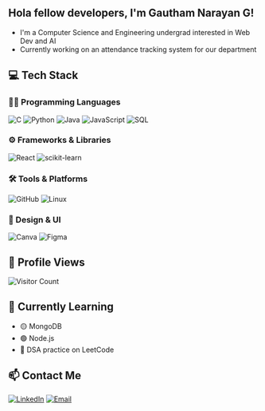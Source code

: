 ## Hola fellow developers, I'm Gautham Narayan G!

- I'm a Computer Science and Engineering undergrad interested in Web Dev and AI
- Currently working on an attendance tracking system for our department

## 💻 Tech Stack

### 👨‍💻 Programming Languages
![C](https://img.shields.io/badge/-C-00599C?style=flat&logo=c&logoColor=white)
![Python](https://img.shields.io/badge/-Python-3776AB?style=flat&logo=python&logoColor=white)
![Java](https://img.shields.io/badge/-Java-007396?style=flat&logo=java&logoColor=white)
![JavaScript](https://img.shields.io/badge/-JavaScript-F7DF1E?style=flat&logo=javascript&logoColor=black)
![SQL](https://img.shields.io/badge/-SQL-4479A1?style=flat&logo=postgresql&logoColor=white)

### ⚙️ Frameworks & Libraries
![React](https://img.shields.io/badge/-React-61DAFB?style=flat&logo=react&logoColor=black)
![scikit-learn](https://img.shields.io/badge/-Scikit--Learn-F7931E?style=flat&logo=scikit-learn&logoColor=white)

### 🛠 Tools & Platforms
![GitHub](https://img.shields.io/badge/-GitHub-181717?style=flat&logo=github&logoColor=white)
![Linux](https://img.shields.io/badge/-Linux-FCC624?style=flat&logo=linux&logoColor=black)

### 🎨 Design & UI
![Canva](https://img.shields.io/badge/-Canva-00C4CC?style=flat&logo=canva&logoColor=white)
![Figma](https://img.shields.io/badge/-Figma-F24E1E?style=flat&logo=figma&logoColor=white)

## 👤 Profile Views
![Visitor Count](https://komarev.com/ghpvc/?username=gautham-gln&style=flat&color=blue)

## 🎯 Currently Learning

- 🟡 MongoDB
- 🟢 Node.js
- 🧠 DSA practice on LeetCode


## 📫 Contact Me
[![LinkedIn](https://img.shields.io/badge/-LinkedIn-blue?style=flat-square&logo=linkedin)](https://www.linkedin.com/in/gautham-narayan-g)
[![Email](https://img.shields.io/badge/-Email-red?style=flat-square&logo=gmail&logoColor=white)](mailto:gautham.gln1@gmail.com)


<!--
**gautham-gln/gautham-gln** is a ✨ _special_ ✨ repository because its `README.md` (this file) appears on your GitHub profile.

Here are some ideas to get you started:

- 🔭 I’m currently working on ...
- 🌱 I’m currently learning ...
- 👯 I’m looking to collaborate on ...
- 🤔 I’m looking for help with ...
- 💬 Ask me about ...
- 📫 How to reach me: ...
- 😄 Pronouns: ...
- ⚡ Fun fact: ...
-->
